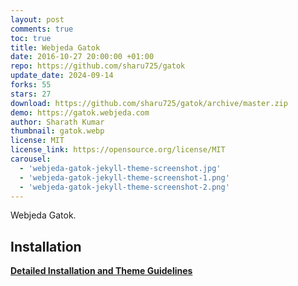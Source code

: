 ```yaml
---
layout: post
comments: true
toc: true
title: Webjeda Gatok
date: 2016-10-27 20:00:00 +01:00
repo: https://github.com/sharu725/gatok
update_date: 2024-09-14
forks: 55
stars: 27
download: https://github.com/sharu725/gatok/archive/master.zip
demo: https://gatok.webjeda.com
author: Sharath Kumar
thumbnail: gatok.webp
license: MIT
license_link: https://opensource.org/license/MIT
carousel:
  - 'webjeda-gatok-jekyll-theme-screenshot.jpg'
  - 'webjeda-gatok-jekyll-theme-screenshot-1.png'
  - 'webjeda-gatok-jekyll-theme-screenshot-2.png'
---
```


Webjeda Gatok.

## Installation

[**Detailed Installation and Theme Guidelines**](https://gatok.webjeda.com/documentation/)

